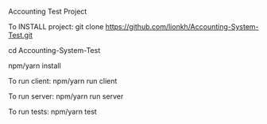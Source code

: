 Accounting Test Project

To INSTALL project:
git clone https://github.com/lionkh/Accounting-System-Test.git

cd Accounting-System-Test

npm/yarn install


To run client:
npm/yarn run client

To run server:
npm/yarn run server

To run tests:
npm/yarn test
